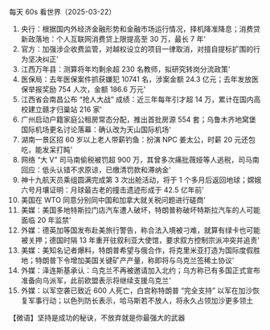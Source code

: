 每天 60s 看世界（2025-03-22）

1. 央行：根据国内外经济金融形势和金融市场运行情况，择机降准降息；消费贷新政落地：个人互联网消费贷上限提高至 30 万，最长 7 年'
2. 官方：加强涉企收费监管，对越权设立的项目一律取消，对擅自提标扩围的行为坚决纠正'
3. 江西万年县：测算将年均剩余超 230 名教师，拟研究转岗分流政策'
4. 医保局：去年医保案件抓获嫌犯 10741 名，涉案金额 24.3 亿元；去年发放医保举报奖励 754 人次，金额 186.6 万元'
5. 江西省会南昌公布 “抢人大战” 成绩：近三年每年引才超 14 万，累计在国内高校建立赣才归巢站 216 家'
6. 广州启动户籍家庭公租房常态分配，推出首批房源 554 套；乌鲁木齐地窝堡国际机场更名讨论落幕：确认改为天山国际机场'
7. 湖南一景区招 60 岁以上老人带薪钓鱼：扮演 NPC 姜太公，时薪 20 元还包吃，能发呆打盹'
8. 网络 “大 V” 司马南偷税被罚超 900 万，其曾多次痛批薇娅等人逃税，司马南回应：低头认错不求原谅，已缴清罚款和滞纳金'
9. 神十九航天员乘组圆满完成第 3 次出舱活动，将于 1 个多月后返回地球；嫦娥六号月壤证明：月球最古老的撞击遗迹形成于 42.5 亿年前'
10. 美国在 WTO 同意分别同中国和加拿大就关税问题进行磋商'
11. 美媒：美国多地特斯拉门店汽车遭人破坏，特朗普称破坏特斯拉汽车的人可能面临 20 年监禁'
12. 外媒：德英加等国发布赴美旅行警告，称合法入境被刁难，就算有绿卡也可能被关押；德国时隔 13 年重开驻叙利亚大使馆，要求叙方控制宗派冲突并追责'
13. 美媒：美知名记者爆料，特朗普希望与俄合作，将克里米亚打造为国际度假胜地；特朗普下令增加美国关键矿产产量，称即将与乌克兰签稀土协议'
14. 外媒：泽连斯基承认：乌克兰不再被邀请加入北约；乌方称已有多国正式宣布准备向乌派军，此前欧盟表示将继续支援乌克兰'
15. 外媒：以军空袭已致近 600 人死亡，白宫称特朗普 “完全支持” 以军在加沙恢复军事行动；以色列防长表示，哈马斯若不放人，将永久占领加沙更多领土

【微语】坚持是成功的秘诀，不放弃就是你最强大的武器